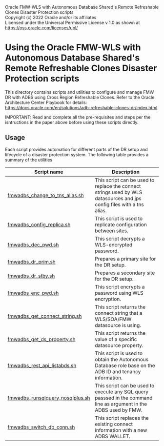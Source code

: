 Oracle FMW-WLS with Autonomous Database Shared's Remote Refreshable Clones Disaster Protection scripts  
Copyright (c) 2022 Oracle and/or its affiliates  
Licensed under the Universal Permissive License v 1.0 as shown at https://oss.oracle.com/licenses/upl/  

Using the Oracle FMW-WLS with Autonomous Database Shared's Remote Refreshable Clones Disaster Protection scripts  
=================================================================================================================

This directory contains scripts and utilities to configure and manage FMW DR with ADBS using Cross Region Refreshable Clones. Refer to the Oracle Architecture Center Playbook for details: https://docs.oracle.com/en/solutions/adb-refreshable-clones-dr/index.html 


IMPORTANT: Read and complete all the pre-requisites and steps per the isntructions in the paper above before using these scripts directly.

Usage 
--------------
  Each script provides automation for different parts of the DR setup and lifecycle of a disaster protection system. 
  The following table provides a summary of the utilities
  
  
  | Script name  | Description |
| ------------- | ------------- |
| [fmwadbs_change_to_tns_alias.sh](./fmwadbs_change_to_tns_alias.sh) | This script can be used to replace the connect strings used by WLS datasources and jps config files with a tns alias. |
| [fmwadbs_config_replica.sh](./fmwadbs_config_replica.sh) | This script is used to replicate configuration between sites. |
| [fmwadbs_dec_pwd.sh](./fmwadbs_dec_pwd.sh) | This script decrypts a WLS-encrypted password. |
| [fmwadbs_dr_prim.sh](./fmwadbs_dr_prim.sh) | Prepares a primary site for the DR setup. |
| [fmwadbs_dr_stby.sh](./fmwadbs_dr_stby.sh) | Prepares a secondary site for the DR setup. |
| [fmwadbs_enc_pwd.sh](./fmwadbs_enc_pwd.sh) | This script encrypts a password using WLS encryption. |
| [fmwadbs_get_connect_string.sh](./fmwadbs_get_connect_string.sh) | This script returns the connect string that a WLS/SOA/FMW datasource is using. |
| [fmwadbs_get_ds_property.sh](./fmwadbs_get_ds_property.sh) | This script returns the value of a specific datasource property. |
| [fmwadbs_rest_api_listabds.sh](./fmwadbs_rest_api_listabds.sh) | This script is used to obtain the Autonomous Database role base on the ADB ID and tenancy information. |
| [fmwadbs_runsqlquery_nosqlplus.sh](./fmwadbs_runsqlquery_nosqlplus.sh) | This script can be used to execute any SQL query passsed in the command line as argument in the ADBS used by FMW. |
| [fmwadbs_switch_db_conn.sh](./fmwadbs_switch_db_conn.sh) | This script replaces the existing connect information with a new ADBS WALLET. |
